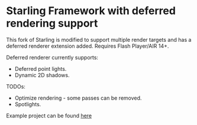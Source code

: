 Starling Framework with deferred rendering support
==================================================

This fork of Starling is modified to support multiple render targets and has a deferred renderer extension added. Requires Flash Player/AIR 14+.

Deferred renderer currently supports:

* Deferred point lights.
* Dynamic 2D shadows.

TODOs:

* Optimize rendering - some passes can be removed.
* Spotlights.

Example project can be found [here](https://github.com/Varnius/StarlingDynamicShadows2D)

